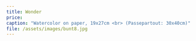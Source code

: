```yaml
---
title: Wonder
price:
caption: "Watercolor on paper, 19x27cm <br> (Passepartout: 30x40cm)"  
file: /assets/images/bunt8.jpg
---
```

